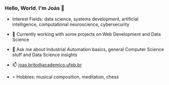 ### Hello, World. I'm Joás 👋

- Interest Fields: data science, systems development, artificial intelligence, computational neuroscience, cybersecurity

- 🔭 Currently working with some projects on Web Development and Data Science

- 💬 Ask me about Industrial Automation basics, general Computer Science stuff and Data Science insights

- 📫 joas.brito@academico.ufpb.br

- ⚡ Hobbies: musical composition, meditation, chess

